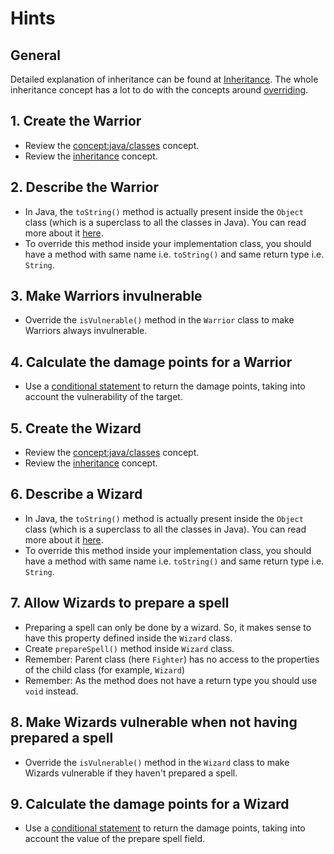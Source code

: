 # Hints

## General

Detailed explanation of inheritance can be found at [Inheritance][inheritance-concept].
The whole inheritance concept has a lot to do with the concepts around [overriding][java-overriding].

## 1. Create the Warrior

- Review the [concept:java/classes](https://github.com/exercism/java/tree/main/concepts/classes) concept.
- Review the [inheritance][inheritance-concept] concept.

## 2. Describe the Warrior

- In Java, the `toString()` method is actually present inside the `Object` class (which is a superclass to all the classes in Java).
  You can read more about it [here][object-class-java].
- To override this method inside your implementation class, you should have a method with same name i.e. `toString()` and same return type i.e. `String`.

## 3. Make Warriors invulnerable

- Override the `isVulnerable()` method in the `Warrior` class to make Warriors always invulnerable.

## 4. Calculate the damage points for a Warrior

- Use a [conditional statement][if-else] to return the damage points, taking into account the vulnerability of the target.

## 5. Create the Wizard

- Review the [concept:java/classes](https://github.com/exercism/java/tree/main/concepts/classes) concept.
- Review the [inheritance][inheritance-concept] concept.

## 6. Describe a Wizard

- In Java, the `toString()` method is actually present inside the `Object` class (which is a superclass to all the classes in Java).
  You can read more about it [here][object-class-java].
- To override this method inside your implementation class, you should have a method with same name i.e. `toString()` and same return type i.e. `String`.

## 7. Allow Wizards to prepare a spell

- Preparing a spell can only be done by a wizard.
  So, it makes sense to have this property defined inside the `Wizard` class.
- Create `prepareSpell()` method inside `Wizard` class.
- Remember: Parent class (here `Fighter`) has no access to the properties of the child class (for example, `Wizard`)
- Remember: As the method does not have a return type you should use `void` instead.

## 8. Make Wizards vulnerable when not having prepared a spell

- Override the `isVulnerable()` method in the `Wizard` class to make Wizards vulnerable if they haven't prepared a spell.

## 9. Calculate the damage points for a Wizard

- Use a [conditional statement][if-else] to return the damage points, taking into account the value of the prepare spell field.

[inheritance-concept]: https://www.geeksforgeeks.org/inheritance-in-java/
[object-class-java]: https://docs.oracle.com/javase/7/docs/api/java/lang/Object.html
[java-overriding]: https://docs.oracle.com/javase/tutorial/java/IandI/override.html
[if-else]: https://docs.oracle.com/javase/tutorial/java/nutsandbolts/if.html
